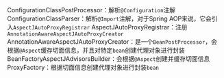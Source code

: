 ConfigurationClassPostProcessor：解析`@Configuration`注解
ConfigurationClassParser：解析`@Import`注解，对于Spring AOP来说，它会引入`AspectJAutoProxyRegistrar`
AspectJAutoProxyRegistrar：注册`AnnotationAwareAspectJAutoProxyCreator`
AnnotationAwareAspectJAutoProxyCreator：是一个`BeanPostProcessor`，会根据`@Aspect`缓存切面信息，并且对特定`bean`创建代理对象进行封装
BeanFactoryAspectJAdvisorsBuilder：会根据`@Aspect`创建并缓存切面信息
ProxyFactory：根据切面信息创建代理对象进行封装`bean`
